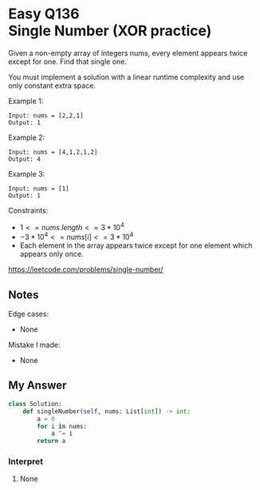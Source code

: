# Easy Q136 <br> Single Number (XOR practice)

Given a non-empty array of integers nums, every element appears twice except for one. Find that single one.

You must implement a solution with a linear runtime complexity and use only constant extra space.



Example 1:
```
Input: nums = [2,2,1]
Output: 1
```
Example 2:
```
Input: nums = [4,1,2,1,2]
Output: 4
```
Example 3:
```
Input: nums = [1]
Output: 1
```

Constraints:

* $1 <= nums.length <= 3 * 10^4$
* $-3 * 10^4 <= nums[i] <= 3 * 10^4$
* Each element in the array appears twice except for one element which appears only once.

https://leetcode.com/problems/single-number/

## Notes
Edge cases:
* None

 Mistake I made:
* None

## My Answer
```Python
class Solution:
    def singleNumber(self, nums: List[int]) -> int:
        a = 0
        for i in nums:
            a ^= i
        return a
```
### Interpret
1. None





